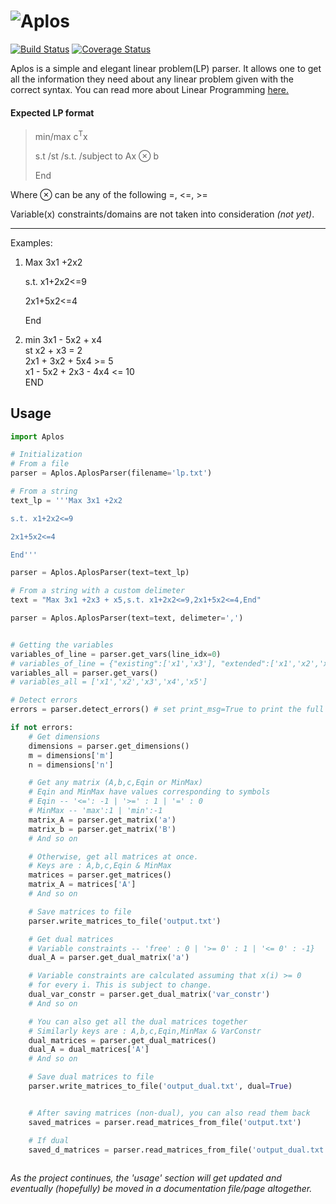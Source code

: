 # ![Aplos](https://i.imgur.com/2LhCOIn.png)  
[![Build Status](https://travis-ci.org/TsimpDim/Aplos.svg?branch=master)](https://travis-ci.org/TsimpDim/Aplos) [![Coverage Status](https://coveralls.io/repos/github/TsimpDim/Aplos/badge.svg?branch=master)](https://coveralls.io/github/TsimpDim/Aplos?branch=master)

Aplos is a simple and elegant linear problem(LP) parser. It allows one to get all the information they need about any linear problem given with the correct syntax. You can read more about Linear Programming [here.](https://en.wikipedia.org/wiki/Linear_programming)

#### Expected LP format

>min/max c<sup>T</sup>x  
>
>s.t /st /s.t. /subject to Ax ⊗ b  
>
>End

Where ⊗ can be any of the following =, <=, >=

Variable(x) constraints/domains are not taken into consideration *(not yet)*.

---
Examples:

1. Max 3x1 +2x2

    s.t. x1+2x2<=9

	2x1+5x2<=4

	End
    
 2. min 3x1 - 5x2 + x4  
 	st x2 + x3 = 2  
    2x1 + 3x2 + 5x4 >= 5  
    x1 - 5x2 + 2x3 - 4x4 <= 10  
    END
       
## Usage
``` python
import Aplos

# Initialization
# From a file
parser = Aplos.AplosParser(filename='lp.txt')

# From a string
text_lp = '''Max 3x1 +2x2

s.t. x1+2x2<=9

2x1+5x2<=4

End'''

parser = Aplos.AplosParser(text=text_lp)

# From a string with a custom delimeter
text = "Max 3x1 +2x3 + x5,s.t. x1+2x2<=9,2x1+5x2<=4,End"

parser = Aplos.AplosParser(text=text, delimeter=',')


# Getting the variables
variables_of_line = parser.get_vars(line_idx=0)
# variables_of_line = {"existing":['x1','x3'], "extended":['x1','x2','x3','x4','x5']}
variables_all = parser.get_vars()
# variables_all = ['x1','x2','x3','x4','x5']

# Detect errors
errors = parser.detect_errors() # set print_msg=True to print the full list of errors

if not errors:
    # Get dimensions
    dimensions = parser.get_dimensions()
    m = dimensions['m']
    n = dimensions['n']

    # Get any matrix (A,b,c,Eqin or MinMax)
    # Eqin and MinMax have values corresponding to symbols
    # Eqin -- '<=': -1 | '>=' : 1 | '=' : 0
    # MinMax -- 'max':1 | 'min':-1
    matrix_A = parser.get_matrix('a')
    matrix_b = parser.get_matrix('B')
    # And so on

    # Otherwise, get all matrices at once.
    # Keys are : A,b,c,Eqin & MinMax
    matrices = parser.get_matrices()
    matrix_A = matrices['A']
    # And so on

    # Save matrices to file
    parser.write_matrices_to_file('output.txt')

    # Get dual matrices
    # Variable constraints -- 'free' : 0 | '>= 0' : 1 | '<= 0' : -1}
    dual_A = parser.get_dual_matrix('a')

    # Variable constraints are calculated assuming that x(i) >= 0
    # for every i. This is subject to change.
    dual_var_constr = parser.get_dual_matrix('var_constr')
    # And so on

    # You can also get all the dual matrices together
    # Similarly keys are : A,b,c,Eqin,MinMax & VarConstr
    dual_matrices = parser.get_dual_matrices()
    dual_A = dual_matrices['A']
    # And so on

    # Save dual matrices to file
    parser.write_matrices_to_file('output_dual.txt', dual=True)


    # After saving matrices (non-dual), you can also read them back
    saved_matrices = parser.read_matrices_from_file('output.txt')

    # If dual
    saved_d_matrices = parser.read_matrices_from_file('output_dual.txt')
    
```


*As the project continues, the 'usage' section will get updated and eventually (hopefully) be moved in a documentation file/page altogether.*

